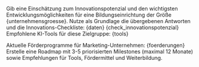 Gib eine Einschätzung zum Innovationspotenzial und den wichtigsten Entwicklungsmöglichkeiten für eine Bildungseinrichtung der Größe {unternehmensgroesse}.
Nutze als Grundlage die übergebenen Antworten und die Innovations-Checkliste:
{daten}
{check_innovationspotenzial}
Empfohlene KI-Tools für diese Zielgruppe:
{tools}

Aktuelle Förderprogramme für Marketing-Unternehmen:
{foerderungen}
Erstelle eine Roadmap mit 3-5 priorisierten Milestones (maximal 12 Monate) sowie Empfehlungen für Tools, Fördermittel und Weiterbildung.
